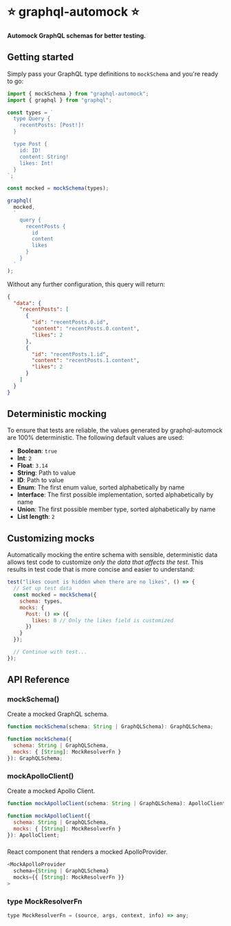 # ⭐️ graphql-automock ⭐️

**Automock GraphQL schemas for better testing.**

## Getting started

Simply pass your GraphQL type definitions to `mockSchema` and
you're ready to go:

```javascript
import { mockSchema } from "graphql-automock";
import { graphql } from "graphql";

const types = `
  type Query {
    recentPosts: [Post!]!
  }

  type Post {
    id: ID!
    content: String!
    likes: Int!
  }
`;

const mocked = mockSchema(types);

graphql(
  mocked,
  `
    query {
      recentPosts {
        id
        content
        likes
      }
    }
  `
);
```

Without any further configuration, this query will return:

```json
{
  "data": {
    "recentPosts": [
      {
        "id": "recentPosts.0.id",
        "content": "recentPosts.0.content",
        "likes": 2
      },
      {
        "id": "recentPosts.1.id",
        "content": "recentPosts.1.content",
        "likes": 2
      }
    ]
  }
}
```

## Deterministic mocking

To ensure that tests are reliable, the values generated by graphql-automock
are 100% deterministic. The following default values are used:

- **Boolean**: `true`
- **Int**: `2`
- **Float**: `3.14`
- **String**: Path to value
- **ID**: Path to value
- **Enum**: The first enum value, sorted alphabetically by name
- **Interface**: The first possible implementation, sorted alphabetically by name
- **Union**: The first possible member type, sorted alphabetically by name
- **List length**: `2`

## Customizing mocks

Automatically mocking the entire schema with sensible, deterministic data allows test code to customize _only the data that affects the test_. This results in test code that is more concise and easier to understand:

```javascript
test("likes count is hidden when there are no likes", () => {
  // Set up test data
  const mocked = mockSchema({
    schema: types,
    mocks: {
      Post: () => ({
        likes: 0 // Only the likes field is customized
      })
    }
  });

  // Continue with test...
});
```

## API Reference

### mockSchema()

Create a mocked GraphQL schema.

```javascript
function mockSchema(schema: String | GraphQLSchema): GraphQLSchema;

function mockSchema({
  schema: String | GraphQLSchema,
  mocks: { [String]: MockResolverFn }
}): GraphQLSchema;
```

### mockApolloClient()

Create a mocked Apollo Client.

```javascript
function mockApolloClient(schema: String | GraphQLSchema): ApolloClient;

function mockApolloClient({
  schema: String | GraphQLSchema,
  mocks: { [String]: MockResolverFn }
}): ApolloClient;
```

### <MockApolloProvider>

React component that renders a mocked ApolloProvider.

```javascript
<MockApolloProvider
  schema={String | GraphQLSchema}
  mocks={{ [String]: MockResolverFn }}
>
```

### type MockResolverFn

```javascript
type MockResolverFn = (source, args, context, info) => any;
```
